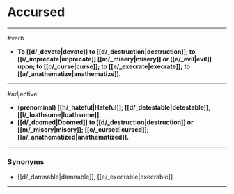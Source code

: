 # Accursed
---
#verb
- **To [[d/_devote|devote]] to [[d/_destruction|destruction]]; to [[i/_imprecate|imprecate]] [[m/_misery|misery]] or [[e/_evil|evil]] upon; to [[c/_curse|curse]]; to [[e/_execrate|execrate]]; to [[a/_anathematize|anathematize]].**
---
#adjective
- **(prenominal) [[h/_hateful|Hateful]]; [[d/_detestable|detestable]], [[l/_loathsome|loathsome]].**
- **[[d/_doomed|Doomed]] to [[d/_destruction|destruction]] or [[m/_misery|misery]]; [[c/_cursed|cursed]]; [[a/_anathematized|anathematized]].**
---
### Synonyms
- [[d/_damnable|damnable]], [[e/_execrable|execrable]]
---
